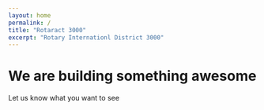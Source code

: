 ```yaml
---
layout: home
permalink: /
title: "Rotaract 3000"
excerpt: "Rotary Internationl District 3000"
---
```

# We are building something awesome

Let us know what you want to see